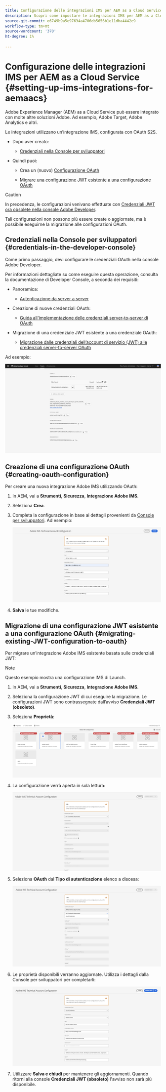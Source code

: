 ```yaml
---
title: Configurazione delle integrazioni IMS per AEM as a Cloud Service
description: Scopri come impostare le integrazioni IMS per AEM as a Cloud Service
source-git-commit: e6749b9a5e97634a4706db5656b1e11dba4442c9
workflow-type: tm+mt
source-wordcount: '370'
ht-degree: 1%

---
```



# Configurazione delle integrazioni IMS per AEM as a Cloud Service {#setting-up-ims-integrations-for-aemaacs}

Adobe Experience Manager (AEM) as a Cloud Service può essere integrato con molte altre soluzioni Adobe. Ad esempio, Adobe Target, Adobe Analytics e altri.

Le integrazioni utilizzano un’integrazione IMS, configurata con OAuth S2S.

* Dopo aver creato:

   * [Credenziali nella Console per sviluppatori](#credentials-in-the-developer-console)

* Quindi puoi:

   * Crea un (nuovo) [Configurazione OAuth](#creating-oauth-configuration)

   * [Migrare una configurazione JWT esistente a una configurazione OAuth](#migrating-existing-JWT-configuration-to-oauth)

>[!CAUTION]
>
>In precedenza, le configurazioni venivano effettuate con [Credenziali JWT ora obsolete nella console Adobe Developer](/help/security/jwt-credentials-deprecation-in-adobe-developer-console.md).
>
>Tali configurazioni non possono più essere create o aggiornate, ma è possibile eseguirne la migrazione alle configurazioni OAuth.

## Credenziali nella Console per sviluppatori {#credentials-in-the-developer-console}

Come primo passaggio, devi configurare le credenziali OAuth nella console Adobe Developer.

Per informazioni dettagliate su come eseguire questa operazione, consulta la documentazione di Developer Console, a seconda dei requisiti:

* Panoramica:

   * [Autenticazione da server a server](https://developer.adobe.com/developer-console/docs/guides/authentication/ServerToServerAuthentication/)

* Creazione di nuove credenziali OAuth:

   * [Guida all&#39;implementazione delle credenziali server-to-server di OAuth](https://developer.adobe.com/developer-console/docs/guides/authentication/ServerToServerAuthentication/implementation/)

* Migrazione di una credenziale JWT esistente a una credenziale OAuth:

   * [Migrazione dalle credenziali dell’account di servizio (JWT) alle credenziali server-to-server OAuth](https://developer.adobe.com/developer-console/docs/guides/authentication/ServerToServerAuthentication/migration/)

Ad esempio:

![Credenziali OAuth nella Console per sviluppatori](assets/ims-configuration-developer-console.png)

## Creazione di una configurazione OAuth {#creating-oauth-configuration}

Per creare una nuova integrazione Adobe IMS utilizzando OAuth:

1. In AEM, vai a **Strumenti**, **Sicurezza**, **Integrazione Adobe IMS**.

1. Seleziona **Crea**.

1. Completa la configurazione in base ai dettagli provenienti da [Console per sviluppatori](https://developer.adobe.com/developer-console/docs/guides/authentication/ServerToServerAuthentication/implementation/). Ad esempio:

   ![Crea configurazione OAuth](assets/ims-create-oauth-configuration.png)

1. **Salva** le tue modifiche.

## Migrazione di una configurazione JWT esistente a una configurazione OAuth {#migrating-existing-JWT-configuration-to-oauth}

Per migrare un’integrazione Adobe IMS esistente basata sulle credenziali JWT:

>[!NOTE]
>
>Questo esempio mostra una configurazione IMS di Launch.

1. In AEM, vai a **Strumenti**, **Sicurezza**, **Integrazione Adobe IMS**.

1. Seleziona la configurazione JWT di cui eseguire la migrazione. Le configurazioni JWT sono contrassegnate dall’avviso **Credenziali JWT (obsoleto)**.

1. Seleziona **Proprietà**:

   ![Seleziona configurazione JWT](assets/ims-migrate-jwt-select-configuration.png)

1. La configurazione verrà aperta in sola lettura:

   ![Proprietà di configurazione - Sola lettura](assets/ims-migrate-jwt-properties-read-only.png)

1. Seleziona **OAuth** dal **Tipo di autenticazione** elenco a discesa:

   ![Seleziona tipo di autenticazione](assets/ims-migrate-jwt-authentication-type.png)

1. Le proprietà disponibili verranno aggiornate. Utilizza i dettagli dalla Console per sviluppatori per completarli:

   ![Dettagli OAuth completi](assets/ims-migrate-jwt-complete-oauth-details.png)

1. Utilizzare **Salva e chiudi** per mantenere gli aggiornamenti.
Quando ritorni alla console **Credenziali JWT (obsoleto)** l&#39;avviso non sarà più disponibile.